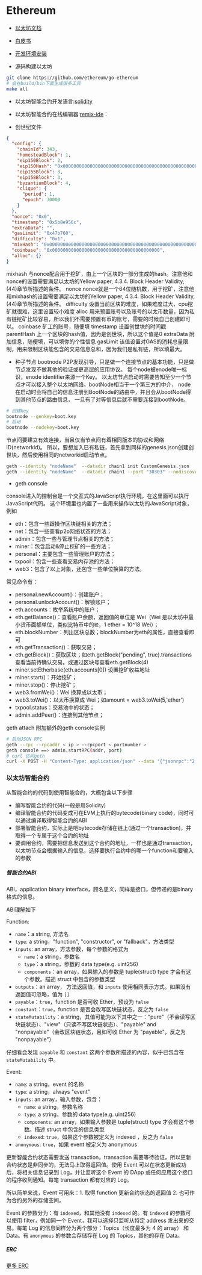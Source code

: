 # Ethereum

* [以太坊文档](http://ethdoc.cn/)
* [白皮书](https://github.com/ethereum/wiki/wiki/White-Paper)
* [开发环境安装](https://github.com/ethereum/homebrew-ethereum)

* 源码构建以太坊

```bash
git clone https://github.com/ethereum/go-ethereum
# 会在build/bin下面生成很多工具
make all
```

* 以太坊智能合约开发语言:[solidity](https://solidity-cn.readthedocs.io/zh/develop/)

* 以太坊智能合约在线编辑器:[remix-ide](https://remix.ethereum.org)：



* 创世纪文件

```json
{
  "config": {
    "chainId": 343,
    "homesteadBlock": 1,
    "eip150Block": 2,
    "eip150Hash": "0x0000000000000000000000000000000000000000000000000000000000000000",
    "eip155Block": 3,
    "eip158Block": 3,
    "byzantiumBlock": 4,
    "clique": {
      "period": 1,
      "epoch": 30000
    }
  },
  "nonce": "0x0",
  "timestamp": "0x5b8e956c",
  "extraData": "",
  "gasLimit": "0x47b760",
  "difficulty": "0x1",
  "mixHash": "0x0000000000000000000000000000000000000000000000000000000000000000",
  "coinbase": "0x0000000000000000000000000000000000000000",
  "alloc": {}
}
```

mixhash	与nonce配合用于挖矿，由上一个区块的一部分生成的hash。注意他和nonce的设置需要满足以太坊的Yellow paper, 4.3.4. Block Header Validity, (44)章节所描述的条件。
nonce	nonce就是一个64位随机数，用于挖矿，注意他和mixhash的设置需要满足以太坊的Yellow paper, 4.3.4. Block Header Validity, (44)章节所描述的条件。
difficulty	设置当前区块的难度，如果难度过大，cpu挖矿就很难，这里设置较小难度
alloc	用来预置账号以及账号的以太币数量，因为私有链挖矿比较容易，所以我们不需要预置有币的账号，需要的时候自己创建即可以。
coinbase	矿工的账号，随便填
timestamp	设置创世块的时间戳
parentHash	上一个区块的hash值，因为是创世块，所以这个值是0
extraData	附加信息，随便填，可以填你的个性信息
gasLimit	该值设置对GAS的消耗总量限制，用来限制区块能包含的交易信息总和，因为我们是私有链，所以填最大。

* 种子节点 
bootnode P2P发现引导，只是做一个连接节点的基本功能，只是做节点发现不做其他的验证或更高层的应用协议。
每个node被enode唯一标识，enode identifier来源一个Key。
以太坊节点启动时需要告知至少一个节点才可以接入整个以太坊网络。bootNode相当于一个第三方的中介，
node在启动时会将自己的信息注册到BootNode的路由中，并且会从bootNode得到其他节点的路由信息，
一旦有了对等信息后就不需要连接到bootNode。

```bash
# 创建key
bootnode --genkey=boot.key
# 启动 
bootnode --nodekey=boot.key
```

节点间要建立有效连接，当且仅当节点间有着相同版本的协议和网络ID(networkid)。
所以，要想加入已有私链，首先拿到同样的genesis.json创建创世块，然后使用相同的networkid启动节点。

```bash
geth --identity "nodeName"  --datadir chain1 init CustomGenesis.json
geth --identity "nodeName"  --datadir chain1 --port "30303" --nodiscover console

```

* geth console

console进入的控制台是一个交互式的JavaScript执行环境，在这里面可以执行JavaScript代码。
这个环境里也内置了一些用来操作以太坊的JavaScript对象，例如

+ eth：包含一些跟操作区块链相关的方法；
+ net：包含一些查看p2p网络状态的方法；
+ admin：包含一些与管理节点相关的方法；
+ miner：包含启动&停止挖矿的一些方法；
+ personal：主要包含一些管理账户的方法；
+ txpool：包含一些查看交易内存池的方法；
+ web3：包含了以上对象，还包含一些单位换算的方法。

常见命令有：

- personal.newAccount()：创建账户；
- personal.unlockAccount()：解锁账户；
- eth.accounts：枚举系统中的账户；
- eth.getBalance()：查看账户余额，返回值的单位是 Wei（Wei 是以太坊中最小货币面额单位，类似比特币中的`聪`，1 ether = 10^18 Wei）；
- eth.blockNumber：列出区块总数；blockNumber为eth的属性，直接查看即可
- eth.getTransaction()：获取交易；
- eth.getBlock()：获取区块；如eth.getBlock("pending", true).transactions 查看当前待确认交易。或通过区块号查看eth.getBlock(4)
- miner.setEtherbase(eth.accounts[0]) 设置挖矿收益地址 
- miner.start()：开始挖矿；
- miner.stop()：停止挖矿；
- web3.fromWei()：Wei 换算成以太币；
- web3.toWei()：以太币换算成 Wei；如amount = web3.toWei(5,'ether')
- txpool.status：交易池中的状态；
- admin.addPeer()：连接到其他节点；

geth attach 附加额外的geth console实例

```bash
# 启动JSON RPC
geth --rpc --rpcaddr < ip > --rpcport < portnumber >
geth console ==> admin.startRPC(addr, port)
# curl 访问geth
curl -X POST -H "Content-Type: application/json" --data '{"jsonrpc":"2.0","method":"eth_coinbase","params":[],"id":64}' localhost:8545
```

### 以太坊智能合约

从智能合约的代码到使用智能合约，大概包含以下步骤

+ 编写智能合约的代码(一般是用Solidity)
+ 编译智能合约的代码变成可在EVM上执行的bytecode(binary code)，同时可以通过编译取得智能合约的ABI
+ 部署智能合约，实际上是吧bytecode存储在链上(通过一个transaction)，并取得一个专属于这个合约的地址
+ 要调用合约，需要把信息发送到这个合约的地址，一样也是通过transaction，以太坊节点会根据输入的信息，选择要执行合约中的哪一个function和要输入的参数

##### 智能合约ABI

ABI，application binary interface，顾名思义，同样是接口，但传递的是binary格式的信息。

ABI理解如下

Function:

+ `name`：a string, 方法名
+ `type`:  a string，"function", "constructor", or "fallback"，方法类型
+ `inputs`:  an array，方法参数，每个参数的格式为
  - `name`：a string，参数名
  - `type`：a string，参数的 data type(e.g. uint256)
  - `components`：an array，如果输入的参数是 tuple(struct) type 才会有这个参数。描述 struct 中包含的参数类型
+ `outputs`：an array， 方法返回值，和 `inputs` 使用相同表示方式。如果沒有返回值可忽略，值为 `[]`
+ `payable`：`true`，function 是否可收 Ether，预设为 `false`
+ `constant`：`true`，function 是否会改写区块链状态，反之为 `false`
+ `stateMutability`：a string，其值可能为以下其中之一："pure"（不会读写区块链状态）、"view"（只读不写区块链状态）、"payable" and "nonpayable"（会改区块链状态，且如可收 Ether 为 "payable"，反之为 "nonpayable"）

仔细看会发现 `payable` 和 `constant` 这两个参数所描述的內容，似乎已包含在 `stateMutability` 中。

Event:

+ `name`: a string，event 的名称
+ `type`: a string，always "event"
+ `inputs`: an array，输入参数，包含：
  - `name`: a string，参数名称
  - `type`: a string，参数的 data type(e.g. uint256)
  - `components`: an array，如果输入参数是 tuple(struct) type 才会有这个参数。描述 struct 中包含的信息类型
  - `indexed`: `true`，如果这个参数被定义为 indexed ，反之为 `false`
+ `anonymous`: `true`，如果 event 被定义为 anonymous

更新智能合约状态需要发送 transaction，transaction 需要等待验证，所以更新合约状态是非同步的，无法马上取得返回值。使用 Event 可以在状态更新成功后，将相关信息记录到 Log，并让监听这个 Event 的 DApp 或任何应用这个接口的程序收到通知。每笔 transaction 都有对应的 Log。

所以简单来说，Event 可用來：1. 取得 function 更新合约状态的返回值 2. 也可作为合约另外的存储空间。

Event 的参数分为：有 `indexed`，和其他没有 `indexed` 的。有 `indexed` 的参数可以使用 filter，例如同一个 Event，我可以选择只监听从特定 address 发出来的交易。每笔 Log 的信息同样分为两个部分：Topics（长度最多为 4 的 array） 和 Data。有 `anonymous` 的参数会存储存在 Log 的 Topics，其他的存在 Data。

##### ERC

[更多 ERC](erc-standard.md)
